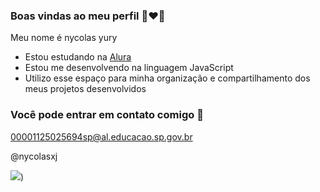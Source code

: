 ### Boas vindas ao meu perfil 👩‍❤️‍👨

Meu nome é nycolas yury

- Estou estudando na [Alura](https://www.alura.com.br)
- Estou me desenvolvendo na linguagem JavaScript
- Utilizo esse espaço para minha organização e compartilhamento dos meus projetos desenvolvidos

### Você pode entrar em contato comigo 📧

00001125025694sp@al.educacao.sp.gov.br

@nycolasxj

![](https://media1.tenor.com/m/dur8_lWhH2cAAAAC/crazy-cat-dancing-crazy-cat.gif))

